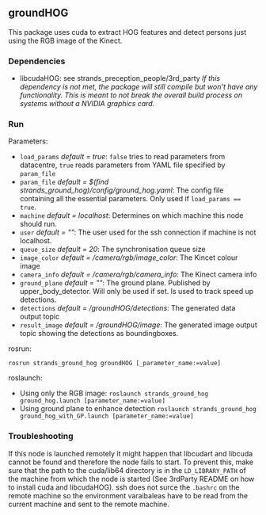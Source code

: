 ## groundHOG
This package uses cuda to extract HOG features and detect persons just using the RGB image of the Kinect.

### Dependencies
* libcudaHOG: see strands_preception_people/3rd_party
_If this dependency is not met, the package will still compile but won't have any functionality. This is meant to not break the overall build process on systems without a NVIDIA graphics card._

### Run
Parameters:
* `load_params` _default = true_: `false` tries to read parameters from datacentre, `true` reads parameters from YAML file specified by `param_file`
* `param_file` _default = $(find strands_ground_hog)/config/ground_hog.yaml_: The config file containing all the essential parameters. Only used if `load_params == true`.
* `machine` _default = localhost_: Determines on which machine this node should run.
* `user` _default = ""_: The user used for the ssh connection if machine is not localhost.
* `queue_size` _default = 20_: The synchronisation queue size
* `image_color` _default = /camera/rgb/image_color_: The Kincet colour image
* `camera_info` _default = /camera/rgb/camera_info_: The Kinect camera info
* `ground_plane` _default = ""_: The ground plane. Published by upper_body_detector. Will only be used if set. Is used to track speed up detections.
* `detections` _default = /groundHOG/detections_: The generated data output topic
* `result_image` _default = /groundHOG/image_: The generated image output topic showing the detections as boundingboxes.

rosrun:
```
rosrun strands_ground_hog groundHOG [_parameter_name:=value]
```

roslaunch:
* Using only the RGB image: `roslaunch strands_ground_hog ground_hog.launch [parameter_name:=value]`
* Using ground plane to enhance detection `roslaunch strands_ground_hog ground_hog_with_GP.launch [parameter_name:=value]`

### Troubleshooting
If this node is launched remotely it might happen that libcudart and libcuda cannot be found and therefore the node fails to start. To prevent this, make sure that the path to the cuda/lib64 directory is in the `LD_LIBRARY_PATH` of the machine from which the node is started (See 3rdParty README on how to install cuda and libcudaHOG). ssh does not surce the `.bashrc` on the remote machine so the environment varaibaleas have to be read from the current machine and sent to the remote machine.

